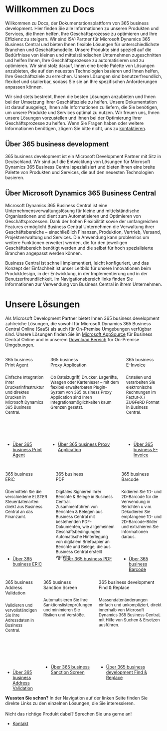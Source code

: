 # Willkommen zu Docs

Willkommen zu Docs, der Dokumentationsplattform von 365 business development. Hier finden Sie alle Informationen zu unseren Produkten und Services, die Ihnen helfen, Ihre Geschäftsprozesse zu optimieren und Ihre Effizienz zu steigern.
Wir sind ISV-Partner für Microsoft Dynamics 365 Business Central und bieten Ihnen flexible Lösungen für unterschiedlichste Branchen und Geschäftsmodelle. Unsere Produkte sind speziell auf die Bedürfnisse von kleinen und mittelständischen Unternehmen zugeschnitten und helfen Ihnen, Ihre Geschäftsprozesse zu automatisieren und zu optimieren.
Wir sind stolz darauf, Ihnen eine breite Palette von Lösungen anzubieten, die auf den neuesten Technologien basieren und Ihnen helfen, Ihre Geschäftsziele zu erreichen. Unsere Lösungen sind benutzerfreundlich, flexibel und skalierbar, sodass Sie sie an Ihre spezifischen Anforderungen anpassen können.

Wir sind stets bestrebt, Ihnen die besten Lösungen anzubieten und Ihnen bei der Umsetzung Ihrer Geschäftsziele zu helfen. Unsere Dokumentation ist darauf ausgelegt, Ihnen alle Informationen zu liefern, die Sie benötigen, um unsere Produkte und Services optimal zu nutzen.
Wir freuen uns, Ihnen unsere Lösungen vorzustellen und Ihnen bei der Optimierung Ihrer Geschäftsprozesse zu helfen. Wenn Sie Fragen haben oder weitere Informationen benötigen, zögern Sie bitte nicht, uns zu [kontaktieren](https://365businessdev.com/kontakt/).

## Über 365 business development

365 business development ist ein Microsoft Development Partner mit Sitz in Deutschland. Wir sind auf die Entwicklung von Lösungen für Microsoft Dynamics 365 Business Central spezialisiert und bieten Ihnen eine breite Palette von Produkten und Services, die auf den neuesten Technologien basieren.

## Über Microsoft Dynamics 365 Business Central

Microsoft Dynamics 365 Business Central ist eine Unternehmensverwaltungslösung für kleine und mittelständische Organisationen und dient zum Automatisieren und Optimieren von Geschäftsprozessen. Dank der hohen Flexibilität sowie der umfangreichen Features ermöglicht Business Central Unternehmen die Verwaltung ihrer Geschäftsbereiche – einschließlich Finanzen, Produktion, Vertrieb, Versand, Projektverwaltung und Services. Die Anwendung kann problemlos um weitere Funktionen erweitert werden, die für den jeweiligen Geschäftsbereich benötigt werden und die selbst für hoch spezialisierte Branchen angepasst werden können.

Business Central ist schnell implementiert, leicht konfiguriert, und das Konzept der Einfachheit ist unser Leitbild für unsere Innovationen beim Produktdesign, in der Entwicklung, in der Implementierung und in der Benutzerfreundlichkeit. Im Navigationsbereich links finden Sie Informationen zur Verwendung von Business Central in ihrem Unternehmen.

# Unsere Lösungen

Als Microsoft Development Partner bietet Ihnen 365 business development zahlreiche Lösungen, die sowohl für Microsoft Dynamics 365 Business Central Online (SaaS) als auch für On-Premise Umgebungen verfügbar sind. Unsere Lösungen finden Sie im [Microsoft AppSource](https://appsource.microsoft.com/en-us/marketplace/apps?page=1&search=365%20business%20development&product=dynamics-365-business-central) für Business Central Online und in unserem [Download Bereich](https://downloads.365businessdev.com/) für On-Premise Umgebungen.

<div class="columns" style="margin-top: 30px; margin-bottom: 10px;">
    <div>
        <span class="columns-title">365 business<br>Print Agent</span>
        <p style="height: 200px; font-size: 13px; padding-top: 10px;">
            Einfache Integration Ihrer Druckerinfrastruktur und direktes Drucken in Microsoft Dynamics 365 Business Central.
        </p>
        <p>
            <ul class="fa-ul">
                <li><span class="fa-li"><i class="fa-duotone fa-solid fa-circle-arrow-right fa-xl" style="--fa-secondary-color: #00b7c3"></i></span><a href="../365-business-print-agent/index.md">Über 365 business Print Agent</a></li>
            </ul>
        </p>
    </div>
    <div>
        <span class="columns-title">365 business<br>Proxy Application</span>
        <p style="height: 200px; font-size: 13px; padding-top: 10px;">
            Ob Dateizugriff, Drucker, Lagerlifte, Waagen oder Kartenleser – mit dem flexibel erweiterbaren Plugin-System von 365 business Proxy Application sind Ihren Integrationsmöglichkeiten kaum Grenzen gesetzt.
        </p>
        <p>
            <ul class="fa-ul">
                <li><span class="fa-li"><i class="fa-duotone fa-solid fa-circle-arrow-right fa-xl" style="--fa-secondary-color: #00b7c3"></i></span><a href="../365-business-proxy-application/index.md">Über 365 business Proxy Application</a></li>
            </ul>
        </p>
    </div>
    <div>
        <span class="columns-title">365 business<br>E-Invoice</span>
        <p style="height: 200px; font-size: 13px; padding-top: 10px;">
            Erstellen und verarbeiten Sie elektronische Rechnungen im Factur-X / ZUGFeRD Format in Business Central.
        </p>
        <p>
            <ul class="fa-ul">
                <li><span class="fa-li"><i class="fa-duotone fa-solid fa-circle-arrow-right fa-xl" style="--fa-secondary-color: #00b7c3"></i></span><a href="../365-business-e-invoice/index.md">Über 365 business E-Invoice</a></li>
            </ul>
        </p>
    </div>
</div>
<div class="columns" style="margin-top: 30px; margin-bottom: 10px;">
    <div>
        <span class="columns-title">365 business<br>ERiC</span>
        <p style="height: 200px; font-size: 13px; padding-top: 10px;">
            Übermitteln Sie die verschiedene ELSTER Steuerdatenarten direkt aus Business Central an das Finanzamt.
        </p>
        <p>
            <ul class="fa-ul">
                <li><span class="fa-li"><i class="fa-duotone fa-solid fa-circle-arrow-right fa-xl" style="--fa-secondary-color: #00b7c3"></i></span><a href="../365-business-eric/index.md">Über 365 business ERiC</a></li>
            </ul>
        </p>
    </div>
    <div>
        <span class="columns-title">365 business<br>PDF</span>
        <p style="height: 200px; font-size: 13px; padding-top: 10px;">
            Digitales Signieren Ihrer Berichte & Belege in Business Central.<br>Zusammenführen von Berichten & Belegen aus Business Central mit bestehenden PDF-Dokumenten, wie allgemeinem Geschäftsbedingungen.<br>Automatische Hinterlegung von digitalem Briefpapier an Berichte und Belege, die aus Business Central erstellt wurden.
        </p>
        <p>
            <ul class="fa-ul">
                <li><span class="fa-li"><i class="fa-duotone fa-solid fa-circle-arrow-right fa-xl" style="--fa-secondary-color: #00b7c3"></i></span><a href="../365-business-pdf/index.md">Über 365 business PDF</a></li>
            </ul>
        </p>
    </div>
    <div>
        <span class="columns-title">365 business<br>Barcode</span>
        <p style="height: 200px; font-size: 13px; padding-top: 10px;">
            Kodieren Sie 1D- und 2D-Barcode für die Verwendung in Berichten u.v.m.<br>Dekodieren Sie empfangene 1D- und 2D-Barcode-Bilder und extrahieren Sie Informationen daraus.
        </p>
        <p>
            <ul class="fa-ul">
                <li><span class="fa-li"><i class="fa-duotone fa-solid fa-circle-arrow-right fa-xl" style="--fa-secondary-color: #00b7c3"></i></span><a href="../365-business-barcode/index.md">Über 365 business Barcode</a></li>
            </ul>
        </p>
    </div>
</div>
<div class="columns" style="margin-top: 10px;">
    <div>
        <span class="columns-title">365 business<br>Address Validation</span>
        <p style="height: 200px; font-size: 13px; padding-top: 10px;">
            Validieren und vervollständigen Sie Ihre Adressdaten in Business Central.
        </p>
        <p>
            <ul class="fa-ul">
                <li><span class="fa-li"><i class="fa-duotone fa-solid fa-circle-arrow-right fa-xl" style="--fa-secondary-color: #00b7c3"></i></span><a href="../365-business-address-validation/index.md">Über 365 business Address Validation</a></li>
            </ul>
        </p>
    </div>
    <div>
        <span class="columns-title">365 business<br>Sanction Screen</span>
        <p style="height: 200px; font-size: 13px; padding-top: 10px;">
            Automatisieren Sie Ihre Sanktionslistenprüfungen und minimieren Sie Risiken und Verstöße.
        </p>
        <p>
            <ul class="fa-ul">
                <li><span class="fa-li"><i class="fa-duotone fa-solid fa-circle-arrow-right fa-xl" style="--fa-secondary-color: #00b7c3"></i></span><a href="../365-business-sanction-screen/index.md">Über 365 business Sanction Screen</a></li>
            </ul>
        </p>
    </div>
    <div>
        <span class="columns-title">365 business development<br>Find &amp; Replace</span>
        <p style="height: 200px; font-size: 13px; padding-top: 10px;">
            Massendatenänderungen einfach und unkompliziert, direkt innerhalb von Microsoft Dynamics 365 Business Central, mit Hilfe von Suchen &amp; Ersetzen ausführen.
        </p>
        <p>
            <ul class="fa-ul">
                <li><span class="fa-li"><i class="fa-duotone fa-solid fa-circle-arrow-right fa-xl" style="--fa-secondary-color: #00b7c3"></i></span><a href="../find-and-replace/index.md">Über 365 business development Find & Replace</a></li>
            </ul>
        </p>
    </div>
</div>

<div class="alert alert-success">
    <i class="fa-duotone fa-solid fa-question-circle fa-xl"></i>
    <strong>Wussten Sie schon?</strong>
    In der Navigation auf der linken Seite finden Sie direkte Links zu den einzelnen Lösungen, die Sie interessieren.<br>
    <br>
    Nicht das richtige Produkt dabei? Sprechen Sie uns gerne an!<br>
    <ul class="fa-ul">
        <li><span class="fa-li"><i class="fa-duotone fa-solid fa-circle-arrow-right fa-xl" style="--fa-secondary-color: #00b7c3"></i></span><a href="https://365businessdev.com/kontakt/">Kontakt</a></li>
    </ul>
</div>